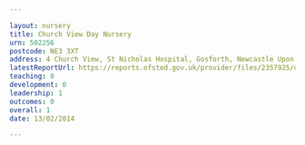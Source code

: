 ```yaml
---

layout: nursery
title: Church View Day Nursery
urn: 502256
postcode: NE3 3XT
address: 4 Church View, St Nicholas Hospital, Gosforth, Newcastle Upon Tyne, NE3 3XT
latestReportUrl: https://reports.ofsted.gov.uk/provider/files/2357925/urn/502256.pdf
teaching: 0
development: 0
leadership: 1
outcomes: 0
overall: 1
date: 13/02/2014

---
```

